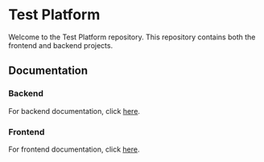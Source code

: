 # Test Platform

Welcome to the Test Platform repository. This repository contains both the frontend and backend projects.

## Documentation

### Backend
For backend documentation, click [here](test-platform-api/README.md).

### Frontend
For frontend documentation, click [here](test-platform-ui/README.md).
